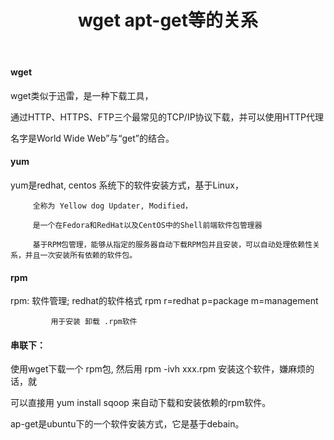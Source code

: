 ﻿---
title: wget apt-get等的关系
categories :
- 技术
tags :
- linux
---

#### wget
wget类似于迅雷，是一种下载工具，

通过HTTP、HTTPS、FTP三个最常见的TCP/IP协议下载，并可以使用HTTP代理

 名字是World Wide Web”与“get”的结合。

 

 
#### yum
yum是redhat, centos 系统下的软件安装方式，基于Linux，

         全称为 Yellow dog Updater, Modified，

         是一个在Fedora和RedHat以及CentOS中的Shell前端软件包管理器

         基于RPM包管理，能够从指定的服务器自动下载RPM包并且安装，可以自动处理依赖性关系，并且一次安装所有依赖的软件包。

 
#### rpm
rpm:  软件管理;   redhat的软件格式 rpm     r=redhat  p=package   m=management

             用于安装 卸载 .rpm软件

 

 

#### 串联下：

   使用wget下载一个 rpm包, 然后用 rpm -ivh  xxx.rpm  安装这个软件，嫌麻烦的话，就

   可以直接用  yum  install  sqoop   来自动下载和安装依赖的rpm软件。

 

 

ap-get是ubuntu下的一个软件安装方式，它是基于debain。




